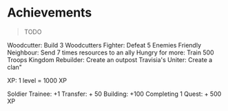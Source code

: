 # Achievements
> TODO

Woodcutter: Build 3 Woodcutters
Fighter: Defeat 5 Enemies
Friendly Neighbour: Send 7 times resources to an ally
Hungry for more: Train 500 Troops
Kingdom Rebuilder: Create an outpost
Travisia's Uniter: Create a clan" 



XP: 1 level = 1000 XP

Soldier Trainee: +1
Transfer: + 50
Building: +100
Completing 1 Quest: + 500 XP